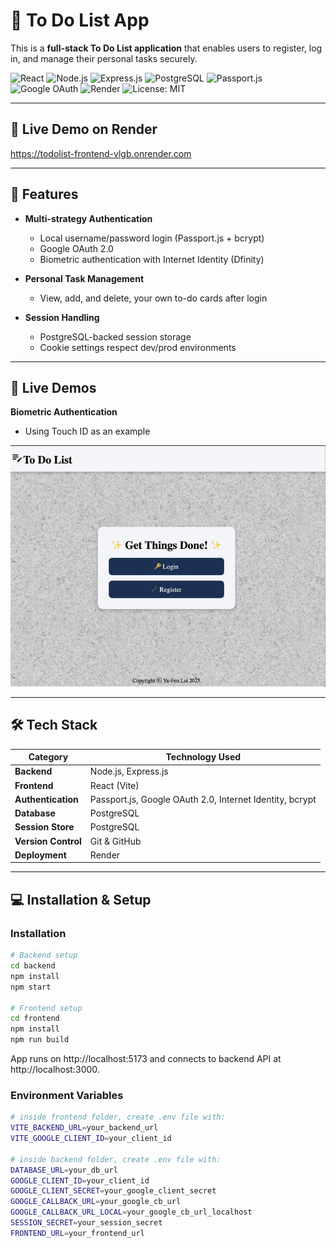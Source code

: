 # 📝 To Do List App

This is a **full-stack To Do List application** that enables users to register, log in, and manage their personal tasks securely.

![React](https://img.shields.io/badge/React-20232A?style=for-the-badge&logo=react&logoColor=61DAFB)
![Node.js](https://img.shields.io/badge/Node.js-339933?style=for-the-badge&logo=nodedotjs&logoColor=white)
![Express.js](https://img.shields.io/badge/Express.js-000000?style=for-the-badge&logo=express&logoColor=white)
![PostgreSQL](https://img.shields.io/badge/PostgreSQL-4169E1?style=for-the-badge&logo=postgresql&logoColor=white)
![Passport.js](https://img.shields.io/badge/Passport.js-34E27A?style=for-the-badge&logo=passport&logoColor=white)
![Google OAuth](https://img.shields.io/badge/Google%20OAuth-4285F4?style=for-the-badge&logo=google&logoColor=white)
![Render](https://img.shields.io/badge/Render-000000?style=for-the-badge&logo=render&logoColor=white)
![License: MIT](https://img.shields.io/badge/License-MIT-yellow?style=for-the-badge)

---

## 🚀 Live Demo on Render

https://todolist-frontend-vlgb.onrender.com

---

## 📌 Features

- **Multi-strategy Authentication**

  - Local username/password login (Passport.js + bcrypt)
  - Google OAuth 2.0
  - Biometric authentication with Internet Identity (Dfinity)

- **Personal Task Management**

  - View, add, and delete, your own to-do cards after login

- **Session Handling**
  - PostgreSQL-backed session storage
  - Cookie settings respect dev/prod environments

---

## 🎥 Live Demos

**Biometric Authentication**

- Using Touch ID as an example

![Application Demo](./login.gif)

---

## 🛠️ Tech Stack

| Category            | Technology Used                                          |
| ------------------- | -------------------------------------------------------- |
| **Backend**         | Node.js, Express.js                                      |
| **Frontend**        | React (Vite)                                             |
| **Authentication**  | Passport.js, Google OAuth 2.0, Internet Identity, bcrypt |
| **Database**        | PostgreSQL                                               |
| **Session Store**   | PostgreSQL                                               |
| **Version Control** | Git & GitHub                                             |
| **Deployment**      | Render                                                   |

---

## 💻 Installation & Setup

### Installation

```bash
# Backend setup
cd backend
npm install
npm start

# Frontend setup
cd frontend
npm install
npm run build
```

App runs on http://localhost:5173 and connects to backend API at http://localhost:3000.

### Environment Variables

```bash
# inside frontend folder, create .env file with:
VITE_BACKEND_URL=your_backend_url
VITE_GOOGLE_CLIENT_ID=your_client_id

# inside backend folder, create .env file with:
DATABASE_URL=your_db_url
GOOGLE_CLIENT_ID=your_client_id
GOOGLE_CLIENT_SECRET=your_google_client_secret
GOOGLE_CALLBACK_URL=your_google_cb_url
GOOGLE_CALLBACK_URL_LOCAL=your_google_cb_url_localhost
SESSION_SECRET=your_session_secret
FRONTEND_URL=your_frontend_url
```
